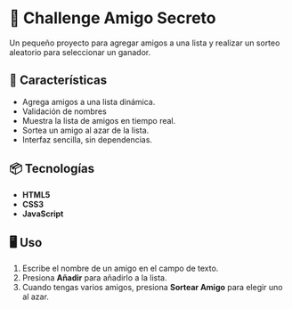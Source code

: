 # 🎉 Challenge Amigo Secreto

Un pequeño proyecto para agregar amigos a una lista y realizar un sorteo aleatorio para seleccionar un ganador.  

## 🚀 Características
- Agrega amigos a una lista dinámica.
- Validación de nombres
- Muestra la lista de amigos en tiempo real.
- Sortea un amigo al azar de la lista.
- Interfaz sencilla, sin dependencias.

## 📦 Tecnologías
- **HTML5**
- **CSS3**
- **JavaScript**

## 🖥️ Uso
1. Escribe el nombre de un amigo en el campo de texto.
2. Presiona **Añadir** para añadirlo a la lista.
3. Cuando tengas varios amigos, presiona **Sortear Amigo** para elegir uno al azar.
